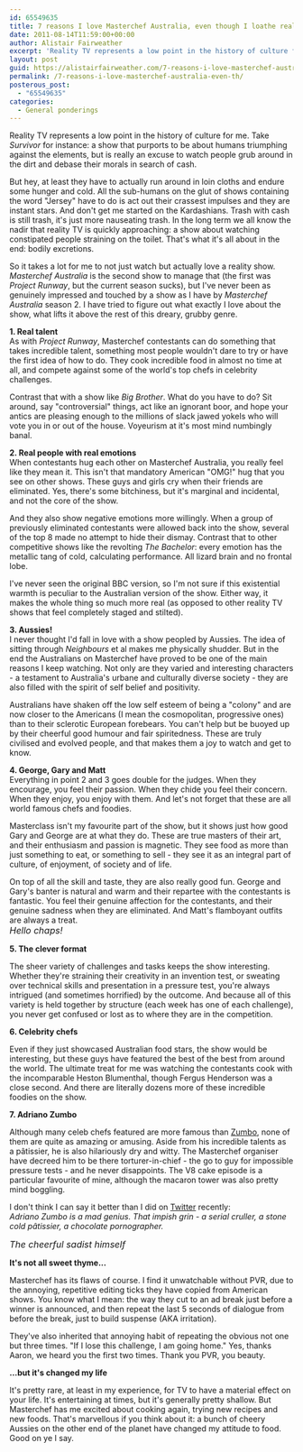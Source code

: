```yaml
---
id: 65549635
title: 7 reasons I love Masterchef Australia, even though I loathe reality TV
date: 2011-08-14T11:59:00+00:00
author: Alistair Fairweather
excerpt: 'Reality TV represents a low point in the history of culture for me. Take Survivor for instance: a show that purports to be about humans triumphing against the elements, but is really an excuse to watch people grub around in the dirt and debase the...'
layout: post
guid: https://alistairfairweather.com/7-reasons-i-love-masterchef-australia-even-th
permalink: /7-reasons-i-love-masterchef-australia-even-th/
posterous_post:
  - "65549635"
categories:
  - General ponderings
---
```

<p>Reality TV represents a low point in the history of culture for me. Take <em>Survivor</em> for instance: a show that purports to be about humans triumphing against the elements, but is really an excuse to watch people grub around in the dirt and debase their morals in search of cash.&nbsp;</p><div>But hey, at least they have to actually run around in loin cloths and endure some hunger and cold. All the sub-humans on the glut of shows containing the word "Jersey" have to do is act out their crassest impulses and they are instant stars. And don't get me started on the Kardashians. Trash with cash is still trash, it's just more nauseating trash. In the long term we all know the nadir that reality TV is quickly approaching: a show about watching constipated people straining on the toilet. That's what it's all about in the end: bodily excretions.</div><div><p /><div>So it takes a lot for me to not just watch but actually love a reality show. <em>Masterchef Australia</em> is the second show to manage that (the first was <em>Project Runway</em>, but the current season sucks), but I've never been as genuinely impressed and touched by a show as I have by <em>Masterchef Australia</em> season 2. I have tried to figure out what exactly I love about the show, what lifts it above the rest of this dreary, grubby genre.&nbsp;</div><p /><div><strong>1. Real talent</strong></div><div>As with <em>Project Runway</em>, Masterchef contestants can do something that takes incredible talent, something most people wouldn't dare to try or have the first idea of how to do. They cook incredible food in almost no time at all, and compete against some of the world's top chefs in celebrity challenges.&nbsp;</div><p /><div>Contrast that with a show like <em>Big Brother</em>. What do you have to do? Sit around, say "controversial" things, act like an ignorant boor, and hope your antics are pleasing enough to the millions of slack jawed&nbsp;yokels who will vote you in or out of the house. Voyeurism at it's most mind numbingly banal.</div><p /><div><strong>2. Real people with real emotions</strong></div><div>When contestants hug each other on Masterchef Australia, you really feel like they mean it. This isn't that mandatory American "OMG!" hug that you see on other shows. These guys and girls cry when their friends are eliminated. Yes, there's some bitchiness, but it's marginal and incidental, and not the core of the show.&nbsp;</div><p /><div>And they also show negative emotions more willingly. When a group of previously eliminated contestants were allowed back into the show, several of the top 8 made no attempt to hide their dismay. Contrast that to other competitive shows like the revolting&nbsp;<em>The Bachelor</em>: every emotion has the metallic tang of cold, calculating performance. All lizard brain and no frontal lobe.</div><p /><div>I've never seen the original BBC version, so I'm not sure if this existential warmth is peculiar to the Australian version of the show. Either way, it makes the whole thing so much more real (as opposed to other reality TV shows that feel completely staged and stilted).&nbsp;</div><p /><div><strong>3. Aussies!</strong></div><div>I never thought I'd fall in love with a show peopled by Aussies. The idea of sitting through&nbsp;<em>Neighbours</em> et al makes me physically shudder. But in the end the Australians on Masterchef have proved to be one of the main reasons I keep watching. Not only are they varied and interesting characters - a testament to Australia's urbane and culturally diverse society - they are also filled with the spirit of self belief and positivity.&nbsp;</div><p /><div>Australians have shaken off the low self esteem of being a "colony" and are now closer to the Americans (I mean the cosmopolitan, progressive ones) than to their sclerotic European&nbsp;forebears.&nbsp;You can't help but be&nbsp;buoyed&nbsp;up by their cheerful good humour and fair spiritedness. These are truly civilised and evolved people, and that makes them a joy to watch and get to know.&nbsp;</div><p /><div><strong>4. George, Gary and Matt</strong></div><div>Everything in point 2 and 3 goes double for the judges. When they encourage, you feel their passion. When they chide you feel their concern. When they enjoy, you enjoy with them. And let's not forget that these are all world famous chefs and foodies.&nbsp;</div><p /><div>Masterclass isn't my favourite part of the show, but it shows just how good Gary and George are at what they do. These are true masters of their art, and their enthusiasm and passion is magnetic. They see food as more than just something to eat, or something to sell - they see it as an integral part of culture, of enjoyment, of society and of life.</div><p /><div>On top of all the skill and taste, they are also really good fun. George and Gary's banter is natural and warm and their repartee with the contestants is fantastic. You feel their genuine affection for the contestants, and their genuine sadness when they are eliminated. And&nbsp;Matt's&nbsp;flamboyant&nbsp;outfits are always a treat.</div><div><img src="http://resources0.news.com.au/images/2010/01/18/1225821/013264-matt-preston.jpg" alt="" /><br /><span style="font-size: medium;"><em>Hello chaps!</em></span></div><p /><div><strong>5. The clever format</strong></div><p /><div>The sheer variety of challenges and tasks keeps the show interesting. Whether they're straining their creativity in an invention test, or sweating over technical skills and presentation in a pressure test, you're always intrigued (and sometimes horrified) by the outcome. And because all of this variety is held together by structure (each week has one of each challenge), you never get confused or lost as to where they are in the competition.</div><p /><div><strong>6. Celebrity chefs</strong></div><p /><div>Even if they just showcased Australian food stars, the show would be interesting, but these guys have featured the best of the best from around the world. The ultimate treat for me was watching the contestants cook with the incomparable Heston Blumenthal, though Fergus Henderson was a close second. And there are literally dozens more of these incredible foodies on the show.</div><p /><div><strong>7. Adriano Zumbo</strong></div><p /><div>Although many celeb chefs featured are more famous than <a href="http://www.google.co.za/url?sa=t&amp;source=web&amp;cd=1&amp;sqi=2&amp;ved=0CBoQFjAA&amp;url=http%3A%2F%2Fadrianozumbo.com%2F&amp;ei=mbVHTpvcNM-dmQWsgsXhBg&amp;usg=AFQjCNGRUuw5lbfMje17vfoVHw0XV1XNHg&amp;sig2=Xba9bS2IZ77f7VcDI-NJKA">Zumbo</a>, none of them are quite as amazing or amusing. Aside from his incredible talents as a&nbsp;p&acirc;tissier, he is also hilariously dry and witty. The Masterchef organiser have decreed him to be there torturer-in-chief&nbsp;- the go to guy for impossible pressure tests - and he never disappoints. The V8 cake episode is a particular favourite of mine, although the macaron tower was also pretty mind boggling.</div><p /><div>I don't think I can say it better than I did on <a href="https://twitter.com/#!/afairweather/status/102096931047735297">Twitter</a> recently:</div><div><em>Adriano Zumbo is a mad genius. That impish grin - a serial cruller, a stone cold p&acirc;tissier, a chocolate pornographer.</em></div><p /><div><img src="http://www.yaare.com/wp-content/themes/gazette/2010/01/Adriano-Zumbo-300x179.jpg" alt="" /></div><div><span style="font-size: medium;"><em>The cheerful sadist himself</em></span></div><p /><div><strong>It's not all sweet thyme...</strong></div><p /><div>Masterchef has its flaws of course. I find it unwatchable without PVR, due to the annoying, repetitive editing ticks they have copied from American shows. You know what I mean: the way they cut to an ad break just before a winner is announced, and then repeat the last 5 seconds of dialogue from before the break, just to build suspense (AKA&nbsp;irritation).&nbsp;</div><p /><div>They've also inherited that annoying habit of repeating the obvious not one but three times. "If I lose this challenge, I am going home." Yes, thanks Aaron, we heard you the first two times. Thank you PVR, you beauty.</div><p /><div><strong>...but it's changed my life</strong></div><p /><div>It's pretty rare, at least in my experience, for TV to have a material effect on your life. It's entertaining at times, but it's generally pretty shallow. But Masterchef has me excited about cooking again, trying new recipes and new foods. That's marvellous if you think about it: a bunch of cheery Aussies on the other end of the planet have changed my attitude to food. Good on ye I say.</div></div>